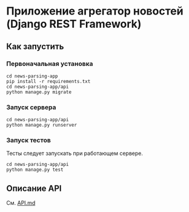 # Приложение агрегатор новостей (Django REST Framework)

## Как запустить
### Первоначальная установка
```
cd news-parsing-app
pip install -r requirements.txt
cd news-parsing-app/api
python manage.py migrate
```

### Запуск сервера
```
cd news-parsing-app/api
python manage.py runserver
```

### Запуск тестов

Тесты следует запускать при работающем сервере.

```
cd news-parsing-app/api
python manage.py test
```

## Описание API

См. [API.md](API.md)

